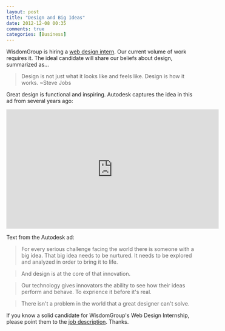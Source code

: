 ```yaml
---
layout: post
title: "Design and Big Ideas"
date: 2012-12-08 00:35
comments: true
categories: [Business]
---
```


WisdomGroup is hiring a [web design intern](https://jobs.chicagoruby.org/jobs/100). Our current volume of work requires it. The ideal candidate will share our beliefs about design, summarized as...

>Design is not just what it looks like and feels like. Design is how it works. ~Steve Jobs

Great design is functional and inspiring. Autodesk captures the idea in this ad from several years ago:

<div class="video-container">
<iframe name="autodesk" width="560" height="315" src="http://www.youtube.com/embed/jrK4rTkKLDg?rel=0" frameborder="0" allowfullscreen></iframe>
</div>

<!--more-->

Text from the Autodesk ad:
>For every serious challenge facing the world there is someone with a big idea. That big idea needs to be nurtured. It needs to be explored and analyzed in order to bring it to life.

>And design is at the core of that innovation. 

>Our technology gives innovators the ability to see how their ideas perform and behave. To exprience it before it's real.

>There isn't a problem in the world that a great designer can't solve.

If you know a solid candidate for WisdomGroup's Web Design Internship, please point them to the [job description](https://jobs.chicagoruby.org/jobs/100). Thanks.
